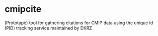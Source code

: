 # cmipcite
(Prototype) tool for gathering citations for CMIP data using the unique id (PID) tracking service maintained by DKRZ
